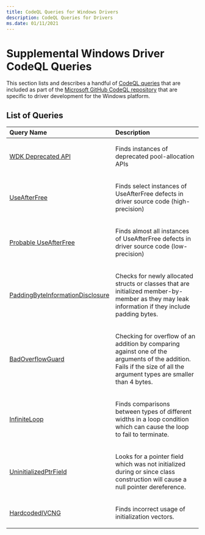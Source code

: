 ```yaml
---
title: CodeQL Queries for Windows Drivers
description: CodeQL Queries for Drivers
ms.date: 01/11/2021
---
```


# Supplemental Windows Driver CodeQL Queries

This section lists and describes a handful of [CodeQL queries](./static-tools-and-codeql.md) that are included as part of the [Microsoft GitHub CodeQL repository](https://github.com/microsoft/Windows-Driver-Developer-Supplemental-Tools) that are specific to driver development for the Windows platform.

## List of Queries

<table>
<colgroup>
<col width="50%" />
<col width="50%" />
</colgroup>
<thead>
<tr class="header">
<th align="left">Query Name</th>
<th align="left">Description</th>
</tr>
</thead>
<tbody>
<tr class="odd">
<td align="left"><p><a href="codeql-windows-driver-wdkdeprecatedapi.md" data-raw-source="[WDK Deprecated API](codeql-windows-driver-wdkdeprecatedapi.md)">WDK Deprecated API</a></p></td>
<td align="left"><p>Finds instances of deprecated pool-allocation APIs</p></td>
</tr>
<tr class="even">
<td align="left"><p><a href="codeql-windows-driver-useafterfree.md" data-raw-source="[UseAfterFree](codeql-windows-driver-useafterfree.md)">UseAfterFree</a></p></td>
<td align="left"><p>Finds select instances of UseAfterFree defects in driver source code (high-precision)</p></td>
</tr>
<tr class="odd">
<td align="left"><p><a href="codeql-windows-driver-probableuseafterfree.md" data-raw-source="[Probable UseAfterFree](codeql-windows-driver-probableuseafterfree.md)">Probable UseAfterFree</a></p></td>
<td align="left"><p>Finds almost all instances of UseAfterFree defects in driver source code (low-precision)</p></td>
</tr>
<tr class="even">
<td align="left"><p><a href="codeql-windows-driver-padding-byte-information-disclosure.md" data-raw-source="[PaddingByteInformationDisclosure](codeql-windows-driver-padding-byte-information-disclosure.md)">PaddingByteInformationDisclosure</a></p></td>
<td align="left"><p>Checks for newly allocated structs or classes that are initialized member-by-member as they may leak information if they include padding bytes.</p></td>
</tr>
<tr class="odd">
<td align="left"><p><a href="codeql-windows-driver-badoverflowguard.md" data-raw-source="[BadOverflowGuard](codeql-windows-driver-badoverflowguard.md)">BadOverflowGuard</a></p></td>
<td align="left"><p>Checking for overflow of an addition by comparing against one of the arguments of the addition.  Fails if the size of all the argument types are smaller than 4 bytes.</p></td>
<tr class="even">
<td align="left"><p><a href="codeql-windows-driver-infiniteloop.md" data-raw-source="[InfiniteLoop](codeql-windows-driver-infiniteloop.md)">InfiniteLoop</a></p></td>
<td align="left"><p>Finds comparisons between types of different widths in a loop condition which can cause the loop to fail to terminate.</p></td>
</tr>
<tr class="odd">
<td align="left"><p><a href="codeql-windows-driver-uninitializedptrfield.md" data-raw-source="[UninitializedPtrField](codeql-windows-driver-uninitiazliedptrfield.md)">UninitializedPtrField</a></p></td>
<td align="left"><p>Looks for a pointer field which was not initialized during or since class construction will cause a null pointer dereference.</p></td>
</tr>
<tr class="even">
<td align="left"><p><a href="codeql-windows-driver-hardcodedivcng.md" data-raw-source="[HardcodedIVCNG](codeql-windows-driver-hardcodedivcng.md)">HardcodedIVCNG</a></p></td>
<td align="left"><p>Finds incorrect usage of initialization vectors.</p></td>
</tr>
</tbody>
</table>

 

 

